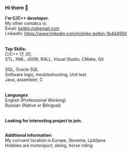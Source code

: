 ### Hi there 👋


**I'm C/C++ developer.** </br>
My other contatcs is: </br>
Email: belkin.m@gmail.com </br>
LinkedIn: https://www.linkedin.com/in/mike-belkin-1b444950 </br>
</br></br>
**Top Skills:**</br>
C/C++ 17, 20, </br>
STL, XML, JSON, RALL, Visual Studio, CMake, Git </br>                                       
SQL, Oracle SQL</br>
Software logic, troubleshooting, Unit test</br>
Java, assembler, C</br>
</br></br>
**Languages**</br>
English (Professional Working) </br>
Russian (Native or Bilingual)</br>
</br></br>
**Looking for interesting project to join.**</br></br>

**Additional information:**</br>
My curruent location is Europe, Slovenia, Ljubljana</br>
Hobbies are motorsport, skiing, horse riding</br>


